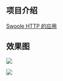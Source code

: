 ## 项目介绍

[Swoole HTTP 的应用](https://github.com/xinliangnote/Swoole/blob/master/05-Swoole%20HTTP%20的应用.md)

## 效果图

![](https://github.com/xinliangnote/Swoole/blob/master/images/5_swoole_1.png)

![](https://github.com/xinliangnote/Swoole/blob/master/images/5_swoole_2.gif)
